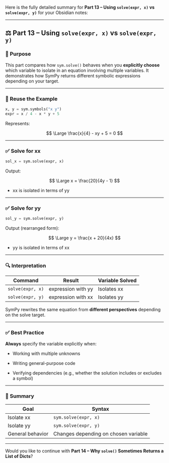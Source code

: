 Here is the fully detailed summary for **Part 13 – Using `solve(expr, x)` vs `solve(expr, y)`** for your Obsidian notes:

---

## ⚖️ Part 13 – Using `solve(expr, x)` vs `solve(expr, y)`

### 📌 Purpose

This part compares how `sym.solve()` behaves when you **explicitly choose** which variable to isolate in an equation involving multiple variables. It demonstrates how SymPy returns different symbolic expressions depending on your target.

---

### 🧪 Reuse the Example

```python
x, y = sym.symbols("x y")
expr = x / 4 - x * y + 5
```

Represents:

$$ \Large \frac{x}{4} - xy + 5 = 0 $$

---

### ✅ Solve for xx

```python
sol_x = sym.solve(expr, x)
```

Output:

$$ \Large x = \frac{20}{4y - 1} $$

- xx is isolated in terms of yy
    

---

### ✅ Solve for yy

```python
sol_y = sym.solve(expr, y)
```

Output (rearranged form):

$$ \Large y = \frac{x + 20}{4x} $$

- yy is isolated in terms of xx
    

---

### 🔍 Interpretation

|Command|Result|Variable Solved|
|---|---|---|
|`solve(expr, x)`|expression with yy|Isolates xx|
|`solve(expr, y)`|expression with xx|Isolates yy|

SymPy rewrites the same equation from **different perspectives** depending on the solve target.

---

### ✅ Best Practice

**Always** specify the variable explicitly when:

- Working with multiple unknowns
    
- Writing general-purpose code
    
- Verifying dependencies (e.g., whether the solution includes or excludes a symbol)
    

---

### 🧠 Summary

|Goal|Syntax|
|---|---|
|Isolate xx|`sym.solve(expr, x)`|
|Isolate yy|`sym.solve(expr, y)`|
|General behavior|Changes depending on chosen variable|

---

Would you like to continue with **Part 14 – Why `solve()` Sometimes Returns a List of Dicts**?